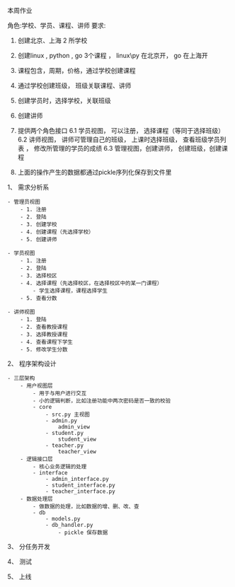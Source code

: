 本周作业

角色:学校、学员、课程、讲师
要求:
1. 创建北京、上海 2 所学校
2. 创建linux , python , go 3个课程 ， linux\py 在北京开， go 在上海开
3. 课程包含，周期，价格，通过学校创建课程 
4. 通过学校创建班级， 班级关联课程、讲师
5. 创建学员时，选择学校，关联班级
5. 创建讲师
6. 提供两个角色接口
6.1 学员视图， 可以注册， 选择课程（等同于选择班级）
6.2 讲师视图， 讲师可管理自己的班级， 上课时选择班级， 查看班级学员列表 ， 修改所管理的学员的成绩 
6.3 管理视图，创建讲师， 创建班级，创建课程

7. 上面的操作产生的数据都通过pickle序列化保存到文件里


1、 需求分析系

    - 管理员视图
        - 1. 注册
        - 2. 登陆
        - 3. 创建学校
        - 4. 创建课程（先选择学校）
        - 5. 创建讲师

    - 学员视图
        - 1. 注册
        - 2. 登陆
        - 3. 选择校区
        - 4. 选择课程（先选择校区，在选择校区中的某一门课程）
            - 学生选择课程，课程选择学生
        - 5. 查看分数

    - 讲师视图
        - 1. 登陆
        - 2. 查看教授课程
        - 3. 选择教授课程
        - 4. 查看课程下学生
        - 5. 修改学生分数

2、 程序架构设计

    - 三层架构
        - 用户视图层
            - 用于与用户进行交互
            - 小的逻辑判断，比如注册功能中两次密码是否一致的校验
            - core
                - src.py 主视图
                - admin.py
                    admin_view
                - student.py
                    student_view
                - teacher.py
                    teacher_view
        - 逻辑接口层
            - 核心业务逻辑的处理
            - interface
                - admin_interface.py
                - student_interface.py
                - teacher_interface.py
        - 数据处理层
            - 做数据的处理，比如数据的增、删、改、查
            - db
                - models.py
                - db_handler.py
                    - pickle 保存数据

3、 分任务开发

4、 测试

5、 上线